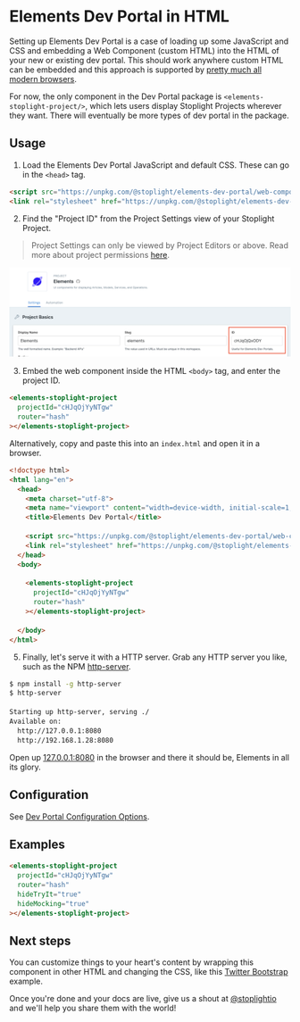 # Elements Dev Portal in HTML

Setting up Elements Dev Portal is a case of loading up some JavaScript and CSS and embedding a Web Component (custom HTML) into the HTML of your new or existing dev portal. This should work anywhere custom HTML can be embedded and this approach is supported by [pretty much all modern browsers](https://caniuse.com/custom-elementsv1).

For now, the only component in the Dev Portal package is `<elements-stoplight-project/>`, which lets users display Stoplight Projects wherever they want. There will eventually be more types of dev portal in the package. 
## Usage

1. Load the Elements Dev Portal JavaScript and default CSS. These can go in the `<head>` tag.
  
```html
<script src="https://unpkg.com/@stoplight/elements-dev-portal/web-components.min.js"></script>
<link rel="stylesheet" href="https://unpkg.com/@stoplight/elements-dev-portal/styles.min.css">  
```

2. Find the "Project ID" from the Project Settings view of your Stoplight Project.

> Project Settings can only be viewed by Project Editors or above. Read more about project permissions [here](https://meta.stoplight.io/docs/platform/ZG9jOjg1NjcyNzE-manage-project-access#project-roles).

![The project ID can be found on the Project Settings page in a text box after Display Name and Slug](../../images/projectId.png)


3. Embed the web component inside the HTML `<body>` tag, and enter the project ID.

```html
<elements-stoplight-project
  projectId="cHJqOjYyNTgw"
  router="hash"
></elements-stoplight-project>
```

Alternatively, copy and paste this into an `index.html` and open it in a browser.

```html
<!doctype html>
<html lang="en">
  <head>
    <meta charset="utf-8">
    <meta name="viewport" content="width=device-width, initial-scale=1, shrink-to-fit=no">
    <title>Elements Dev Portal</title>
  
    <script src="https://unpkg.com/@stoplight/elements-dev-portal/web-components.min.js"></script>
    <link rel="stylesheet" href="https://unpkg.com/@stoplight/elements-dev-portal/styles.min.css">
  </head>
  <body>

    <elements-stoplight-project
      projectId="cHJqOjYyNTgw"
      router="hash"
    ></elements-stoplight-project>

  </body>
</html>
```

5. Finally, let's serve it with a HTTP server. Grab any HTTP server you like, such as the NPM [http-server](https://www.npmjs.com/package/http-server).

```bash
$ npm install -g http-server
$ http-server

Starting up http-server, serving ./
Available on:
  http://127.0.0.1:8080
  http://192.168.1.28:8080
```

Open up [127.0.0.1:8080](http://127.0.0.1:8080) in the browser and there it should be, Elements in all its glory.

## Configuration

See [Dev Portal Configuration Options](dev-portal-options.md). 

## Examples

<!-- title: Hiding Try It and Mocking -->

```html
<elements-stoplight-project
  projectId="cHJqOjYyNTgw"
  router="hash"
  hideTryIt="true"
  hideMocking="true"
></elements-stoplight-project>
```

## Next steps

You can customize things to your heart's content by wrapping this component in other HTML and changing the CSS, like this [Twitter Bootstrap](https://github.com/stoplightio/elements/blob/main/examples/bootstrap/project.html) example.

Once you're done and your docs are live, give us a shout at [@stoplightio](https://twitter.com/stoplightio) and we'll help you share them with the world!

